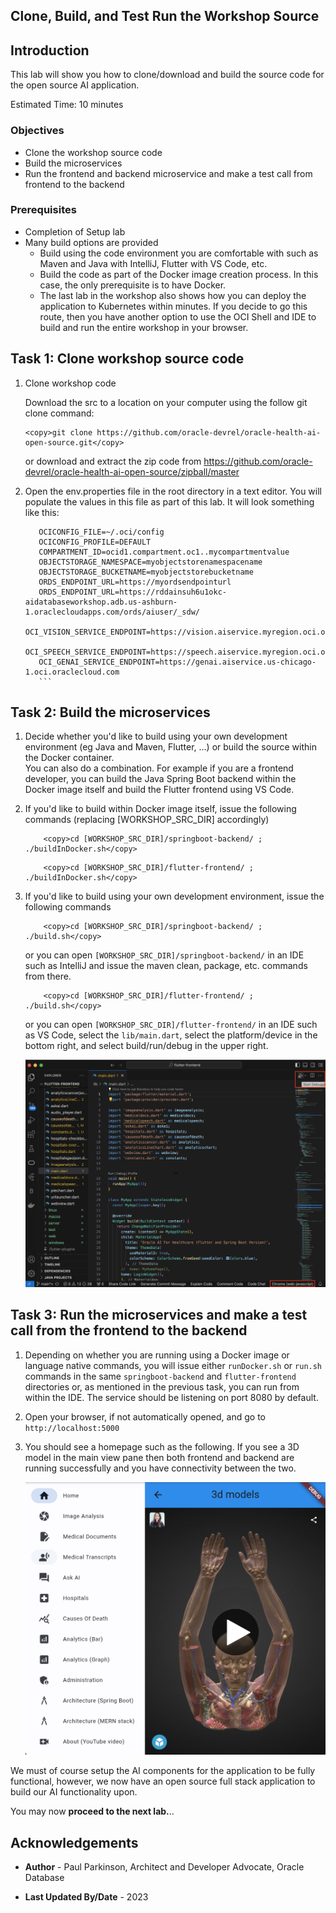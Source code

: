 ## Clone, Build, and Test Run the Workshop Source

## Introduction

This lab will show you how to clone/download and build the source code for the open source AI application.

Estimated Time:  10 minutes

### Objectives

-   Clone the workshop source code
-   Build the microservices
-   Run the frontend and backend microservice and make a test call from frontend to the backend

### Prerequisites

- Completion of Setup lab
- Many build options are provided
  - Build using the code environment you are comfortable with such as Maven and Java with IntelliJ, Flutter with VS Code, etc.
  - Build the code as part of the Docker image creation process.  In this case, the only prerequisite is to have Docker.
  - The last lab in the workshop also shows how you can deploy the application to Kubernetes within minutes.  If you decide to go this route, then you have another option to use the OCI Shell and IDE to build and run the entire workshop in your browser.

## Task 1: Clone workshop source code

   1. Clone workshop code

      Download the src to a location on your computer using the follow git clone command:

         ```text
         <copy>git clone https://github.com/oracle-devrel/oracle-health-ai-open-source.git</copy>
         ```

      or download and extract the zip code from https://github.com/oracle-devrel/oracle-health-ai-open-source/zipball/master

   2. Open the env.properties file in the root directory in a text editor. You will populate the values in this file as part of this lab. It will look something like this:

       ```code
          OCICONFIG_FILE=~/.oci/config
          OCICONFIG_PROFILE=DEFAULT
          COMPARTMENT_ID=ocid1.compartment.oc1..mycompartmentvalue
          OBJECTSTORAGE_NAMESPACE=myobjectstorenamespacename
          OBJECTSTORAGE_BUCKETNAME=myobjectstorebucketname
          ORDS_ENDPOINT_URL=https://myordsendpointurl
          ORDS_ENDPOINT_URL=https://rddainsuh6u1okc-aidatabaseworkshop.adb.us-ashburn-1.oraclecloudapps.com/ords/aiuser/_sdw/
          OCI_VISION_SERVICE_ENDPOINT=https://vision.aiservice.myregion.oci.oraclecloud.com
          OCI_SPEECH_SERVICE_ENDPOINT=https://speech.aiservice.myregion.oci.oraclecloud.com
          OCI_GENAI_SERVICE_ENDPOINT=https://genai.aiservice.us-chicago-1.oci.oraclecloud.com
          ```

## Task 2: Build the microservices

   1. Decide whether you'd like to build using your own development environment (eg Java and Maven, Flutter, ...) or build the source within the Docker container.  
      You can also do a combination.  For example if you are a frontend developer, you can build the Java Spring Boot backend within the Docker image itself and build the Flutter frontend using VS Code.

   2. If you'd like to build within Docker image itself, issue the following commands (replacing [WORKSHOP_SRC_DIR] accordingly)

        ```text
            <copy>cd [WORKSHOP_SRC_DIR]/springboot-backend/ ; ./buildInDocker.sh</copy>
        ```

        ```text
            <copy>cd [WORKSHOP_SRC_DIR]/flutter-frontend/ ; ./buildInDocker.sh</copy>
        ```


   3. If you'd like to build using your own development environment, issue the following commands

        ```text
            <copy>cd [WORKSHOP_SRC_DIR]/springboot-backend/ ; ./build.sh</copy>
        ```
      
      or you can open `[WORKSHOP_SRC_DIR]/springboot-backend/` in an IDE such as IntelliJ and issue the maven clean, package, etc. commands from there.

        ```text
            <copy>cd [WORKSHOP_SRC_DIR]/flutter-frontend/ ; ./build.sh</copy>
        ```

      or you can open `[WORKSHOP_SRC_DIR]/flutter-frontend/` in an IDE such as VS Code, select the `lib/main.dart`, select the platform/device in the bottom right, and select build/run/debug in the upper right.

      ![VS Code Flutter](images/vscode-flutter.png " ")


## Task 3: Run the microservices and make a test call from the frontend to the backend

   1. Depending on whether you are running using a Docker image or language native commands, you will issue either `runDocker.sh` or `run.sh` commands in the same `springboot-backend` and `flutter-frontend` directories or, as mentioned in the previous task, you can run from within the IDE. The service should be listening on port 8080 by default.


   2. Open your browser, if not automatically opened, and go to `http://localhost:5000`


   3. You should see a homepage such as the following.  If you see a 3D model in the main view pane then both frontend and backend are running successfully and you have connectivity between the two.

       ![Flutter Home Page](images/flutterhomepage.png " ")

We must of course setup the AI components for the application to be fully functional, however, we now have an open source full stack application to build our AI functionality upon.

You may now **proceed to the next lab.**..

## Acknowledgements

* **Author** - Paul Parkinson, Architect and Developer Advocate, Oracle Database

* **Last Updated By/Date** - 2023